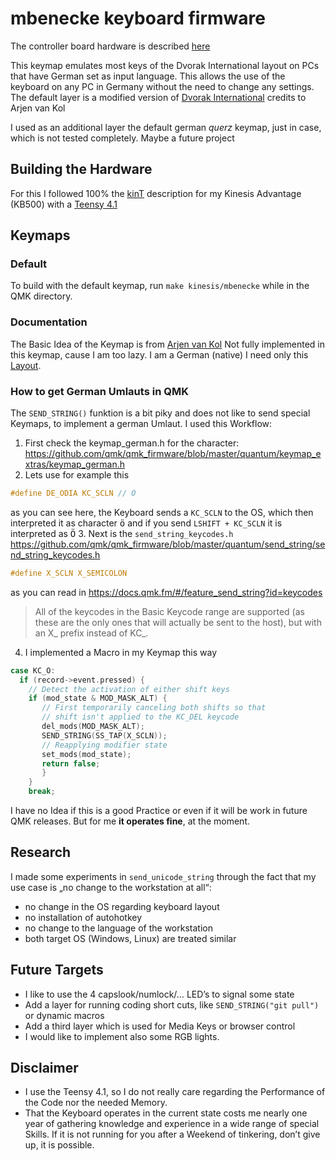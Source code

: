 # mbenecke keyboard firmware

The controller board hardware is described
[here](http://michael.stapelberg.de/Artikel/kinesis_custom_controller)

This keymap emulates most keys of the Dvorak International layout on PCs that have German set as input language.
This allows the use of the keyboard on any PC in Germany without the need to change any settings. 
The default layer is a modified version of [Dvorak International](http://arjenvankol.com/dvorak.php) credits to Arjen van Kol

I used as an additional layer the default german _querz_ keymap, just in case, which is not tested completely. Maybe a future project

## Building the Hardware

For this I followed 100% the [kinT](https://github.com/kinx-project/kint) description for my Kinesis Advantage (KB500) with a [Teensy 4.1](https://www.pjrc.com/store/teensy41.html)

## Keymaps

### Default

To build with the default keymap, run `make kinesis/mbenecke` while in the QMK directory.

### Documentation

The Basic Idea of the Keymap is from [Arjen van
Kol](http://arjenvankol.com/img/dvorakie.png) Not fully implemented in this
keymap, cause I am too lazy. I am a German (native) I need only this
[Layout](https://kbdlayout.info/kbdgr ).

### How to get German Umlauts in QMK 

The `SEND_STRING()` funktion is a bit piky and does not like to send special Keymaps, to implement a german Umlaut. I used this Workflow:
1. First check the keymap_german.h for the character: https://github.com/qmk/qmk_firmware/blob/master/quantum/keymap_extras/keymap_german.h
2. Lets use for example this

```C
#define DE_ODIA KC_SCLN // Ö
```

   as you can see here, the Keyboard sends a `KC_SCLN` to the OS, which then
   interpreted it as character <kbd>ö</kbd> and if you send `LSHIFT + KC_SCLN` it
   is interpreted as <kbd>Ö</kbd>
3. Next is the `send_string_keycodes.h` https://github.com/qmk/qmk_firmware/blob/master/quantum/send_string/send_string_keycodes.h

```C
#define X_SCLN X_SEMICOLON
```
   
   as you can read in https://docs.qmk.fm/#/feature_send_string?id=keycodes 

> All of the keycodes in the Basic Keycode range are supported (as these are
> the only ones that will actually be sent to the host), but with an X_
> prefix instead of KC_.
    
    
4. I implemented a Macro in my Keymap this way

```C
case KC_O:
  if (record->event.pressed) {
    // Detect the activation of either shift keys
    if (mod_state & MOD_MASK_ALT) {
       // First temporarily canceling both shifts so that
       // shift isn't applied to the KC_DEL keycode
       del_mods(MOD_MASK_ALT);
       SEND_STRING(SS_TAP(X_SCLN));
       // Reapplying modifier state
       set_mods(mod_state);
       return false;
       }
    }
    break;
```
        
I have no Idea if this is a good Practice or even if it will be work in future QMK releases. But for me **it operates fine**, at the moment.

## Research
I made some experiments in `send_unicode_string` through the fact that my use case is „no change to the workstation at all“:
- no change in the OS regarding keyboard layout
- no installation of autohotkey
- no change to the language of the workstation
- both target OS (Windows, Linux) are treated similar 

## Future Targets
- I like to use the 4 capslook/numlock/… LED’s to signal some state
- Add a layer for running coding short cuts, like `SEND_STRING("git pull")` or dynamic macros 
- Add a third layer which is used for Media Keys or browser control
- I would like to implement also some RGB lights.

## Disclaimer

- I use the Teensy 4.1, so I do not really care regarding the Performance of the Code nor the needed Memory.
- That the Keyboard operates in the current state costs me nearly one year of
  gathering knowledge and experience in a wide range of special Skills. If it is
  not running for you after a Weekend of tinkering, don’t give up, it is possible. 
